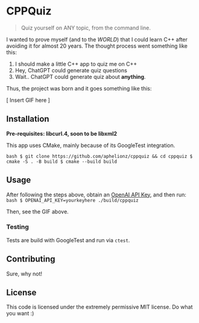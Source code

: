 # CPPQuiz
> Quiz yourself on ANY topic, from the command line.

I wanted to prove myself (and to the _WORLD_) that I could learn C++ after
avoiding it for almost 20 years. The thought process went something like this:

1. I should make a little C++ app to quiz me on C++
2. Hey, ChatGPT could generate quiz questions
3. Wait.. ChatGPT could generate quiz about **anything**.

Thus, the project was born and it goes something like this:

[ Insert GIF here ]

## Installation

**Pre-requisites: libcurl.4, soon to be libxml2**

This app uses CMake, mainly because of its GoogleTest integration.

`bash
$ git clone https://github.com/aphelionz/cppquiz && cd cppquiz
$ cmake -S . -B build
$ cmake --build build
`

## Usage

After following the steps above, obtain an [OpenAI API Key](https://platform.openai.com/account/api-keys), and then run:
`bash
$ OPENAI_API_KEY=yourkeyhere ./build/cppquiz
`

Then, see the GIF above.

### Testing

Tests are build with GoogleTest and run via `ctest`.

## Contributing

Sure, why not!

## License

This code is licensed under the extremely permissive MIT license. Do what you want :)
